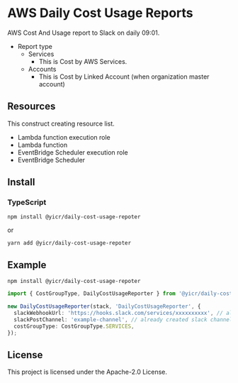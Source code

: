 # AWS Daily Cost Usage Reports

AWS Cost And Usage report to Slack on daily 09:01.
- Report type
  - Services
    - This is Cost by AWS Services.
  - Accounts
    - This is Cost by Linked Account (when organization master account)

## Resources

This construct creating resource list.

- Lambda function execution role
- Lambda function
- EventBridge Scheduler execution role
- EventBridge Scheduler

## Install

### TypeScript

```shell
npm install @yicr/daily-cost-usage-repoter
```
or
```shell
yarn add @yicr/daily-cost-usage-repoter
```

## Example

```shell
npm install @yicr/daily-cost-usage-repoter
```

```typescript
import { CostGroupType, DailyCostUsageReporter } from '@yicr/daily-cost-usage-repoter';

new DailyCostUsageReporter(stack, 'DailyCostUsageReporter', {
  slackWebhookUrl: 'https://hooks.slack.com/services/xxxxxxxxxx', // already created slack webhook url
  slackPostChannel: 'example-channel', // already created slack channel
  costGroupType: CostGroupType.SERVICES,
});

```

## License

This project is licensed under the Apache-2.0 License.



